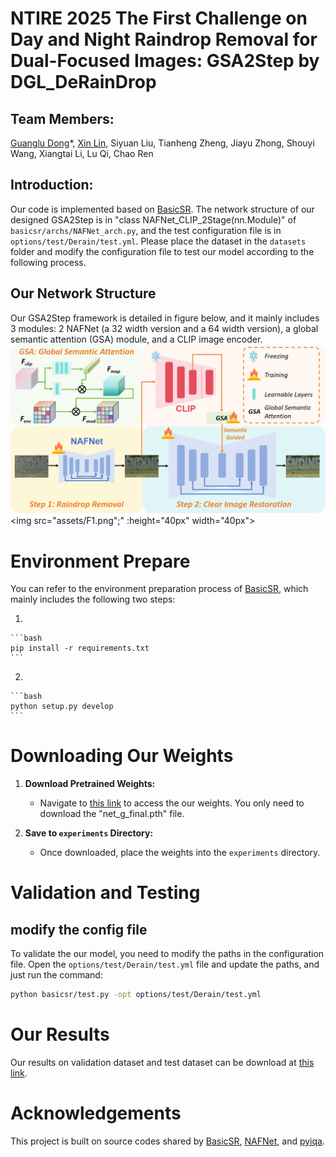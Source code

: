 # NTIRE 2025 The First Challenge on Day and Night Raindrop Removal for Dual-Focused Images: GSA2Step by DGL_DeRainDrop 
## Team Members: </br>
[Guanglu Dong](https://github.com/GuangluDong0728)\*,
[Xin Lin](https://linxin0.github.io/),
Siyuan Liu,
Tianheng Zheng,
Jiayu Zhong,
Shouyi Wang,
Xiangtai Li,
Lu Qi,
Chao Ren

## Introduction:
Our code is implemented based on [BasicSR](https://github.com/XPixelGroup/BasicSR). The network structure of our designed GSA2Step is in "class NAFNet_CLIP_2Stage(nn.Module)" of `basicsr/archs/NAFNet_arch.py`, and the test configuration file is in `options/test/Derain/test.yml`. Please place the dataset in the `datasets` folder and modify the configuration file to test our model according to the following process.

## Our Network Structure
Our GSA2Step framework is detailed in figure below, and it mainly includes 3 modules: 2 NAFNet (a 32 width version and a 64 width version), a global semantic attention (GSA) module, and a CLIP image encoder.
![alt text](assets/F1.png)
<img src="assets/F1.png";" :height="40px" width="40px">

# Environment Prepare
You can refer to the environment preparation process of [BasicSR](https://github.com/XPixelGroup/BasicSR), which mainly includes the following two steps:

1. 

    ```bash
    pip install -r requirements.txt
    ```

2. 

    ```bash
    python setup.py develop
    ```

# Downloading Our Weights

1. **Download Pretrained Weights:**
   - Navigate to [this link](https://drive.google.com/drive/folders/1y2kA1qQcLBHChQKlFzyvIQOmyV0bUq-J?usp=sharing) to access the our weights. You only need to download the "net_g_final.pth" file.
   
2. **Save to `experiments` Directory:**
   - Once downloaded, place the weights into the `experiments` directory.
  
# Validation and Testing

## modify the config file
To validate the our model, you need to modify the paths in the configuration file. Open the `options/test/Derain/test.yml` file and update the paths, and just run the command:

```bash
python basicsr/test.py -opt options/test/Derain/test.yml
```
# Our Results
Our results on validation dataset and test dataset can be download at [this link](https://drive.google.com/drive/folders/15MCuydmLbWZ3EhQ5Tjp5G9UveGCuAKcw?usp=sharing).

# Acknowledgements

This project is built on source codes shared by [BasicSR](https://github.com/XPixelGroup/BasicSR), [NAFNet](https://github.com/megvii-research/NAFNet), and [pyiqa](https://github.com/chaofengc/IQA-PyTorch).
